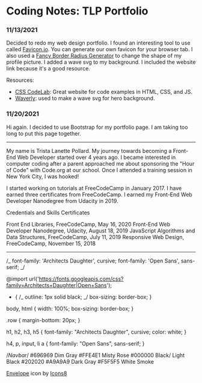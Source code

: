 # Coding Notes: TLP Portfolio

### 11/13/2021

Decided to redo my web design portfolio. I found an interesting tool to use called [Favicon.io](https://favicon.io/). You can generate our own favicon for your browser tab. I also used a [Fancy Border Radius Generator](https://9elements.github.io/fancy-border-radius/) to change the shape of my profile picture. I added a wave svg to my background. I included the website link because it's a good resource.

Resources:

- [CSS CodeLab](https://www.csscodelab.com/css-examples/): Great website for code examples in HTML, CSS, and JS.
- [Waverly](https://wavelry.vercel.app/): used to make a wave svg for hero background.

### 11/20/2021

Hi again. I decided to use Bootstrap for my portfolio page. I am taking too long to put this page together. 

---

My name is Trista Lanette Pollard. My journey towards becoming a Front-End Web Developer started over 4 years ago. I became interested in computer coding after a parent approached me about sponsoring the "Hour of Code" with Code.org at our school. Once I attended a training session in New York City, I was hooked!

I started working on tutorials at FreeCodeCamp in January 2017. I have earned three certificates from FreeCodeCamp. I earned my Front-End Web Developer Nanodegree from Udacity in 2019.

Credentials and Skills
Certificates

Front End Libraries, FreeCodeCamp, May 16, 2020
Front-End Web Developer Nanodegree, Udacity, August 18, 2019
JavaScript Algorithms and Data Structures, FreeCodeCamp, July 11, 2019
Responsive Web Design, FreeCodeCamp, November 15, 2018

---

/_ font-family: 'Architects Daughter', cursive;
font-family: 'Open Sans', sans-serif; _/

@import url('https://fonts.googleapis.com/css?family=Architects+Daughter|Open+Sans');

- {
  /_ outline: 1px solid black; _/
  box-sizing: border-box;
  }

body, html {
width: 100%;
box-sizing: border-box;
}

.row {
margin-bottom: 20px;
}

h1,
h2,
h3,
h5 {
font-family: "Architects Daughter", cursive;
color: white;
}

h4, p, input, li a {
font-family: "Open Sans", sans-serif;
}

/_Navbar_/
#696969 Dim Gray
#FFE4E1 Misty Rose
#000000 Black/ Light Black #202020
#A9A9A9 Dark Gray
#F5F5F5 White Smoke


<a target="_blank" href="https://icons8.comundefined">Envelope</a> icon by <a target="_blank" href="https://icons8.com">Icons8</a>